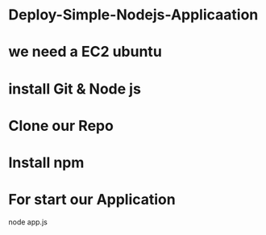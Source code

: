 # Deploy-Simple-Nodejs-Applicaation

# we need a EC2 ubuntu

# install Git & Node js

# Clone our Repo 

# Install npm 

# For start our Application 
node app.js
